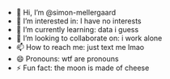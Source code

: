 - 👋 Hi, I’m @simon-mellergaard
- 👀 I’m interested in: I have no interests
- 🌱 I’m currently learning: data i guess
- 💞️ I’m looking to collaborate on: i work alone
- 📫 How to reach me: just text me lmao
- 😄 Pronouns: wtf are pronouns
- ⚡ Fun fact: the moon is made of cheese

<!---
simon-mellergaard/simon-mellergaard is a ✨ special ✨ repository because its `README.md` (this file) appears on your GitHub profile.
You can click the Preview link to take a look at your changes.
--->
